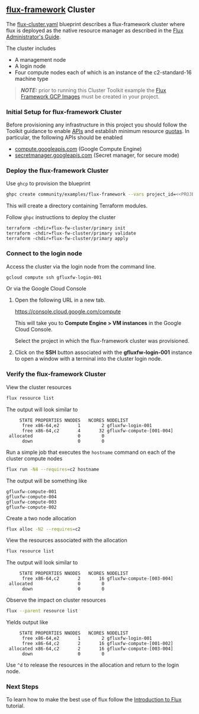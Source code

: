 ## [flux-framework](https://flux-framework.org/) Cluster

The [flux-cluster.yaml](flux-cluster.yaml) blueprint describes a flux-framework cluster where flux
is deployed as the native resource manager as described in the [Flux Administrator's Guide](https://flux-framework.readthedocs.io/en/latest/guides/admin-guide.html).

The cluster includes

- A management node
- A login node
- Four compute nodes each of which is an instance of the c2-standard-16 machine type

> **_NOTE:_** prior to running this Cluster Toolkit example the [Flux Framework GCP Images](https://github.com/GoogleCloudPlatform/scientific-computing-examples/tree/main/fluxfw-gcp/img#flux-framework-gcp-images)
> must be created in your project.

### Initial Setup for flux-framework Cluster

Before provisioning any infrastructure in this project you should follow the
Toolkit guidance to enable [APIs][apis] and establish minimum resource
[quotas][quotas]. In particular, the following APIs should be enabled

- [compute.googleapis.com](https://cloud.google.com/compute/docs/reference/rest/v1#service:-compute.googleapis.com) (Google Compute Engine)
- [secretmanager.googleapis.com](https://cloud.google.com/secret-manager/docs/reference/rest#service:-secretmanager.googleapis.com) (Secret manager, for secure mode)

[apis]: ../../../README.md#enable-gcp-apis
[quotas]: ../../../README.md#gcp-quotas

### Deploy the flux-framework Cluster

Use `ghcp` to provision the blueprint

```bash
ghpc create community/examples/flux-framework --vars project_id=<<PROJECT_ID>>
```

This will create a directory containing Terraform modules.

Follow `ghpc` instructions to deploy the cluster

```text
terraform -chdir=flux-fw-cluster/primary init
terraform -chdir=flux-fw-cluster/primary validate
terraform -chdir=flux-fw-cluster/primary apply
```
  
### Connect to the login node

Access the cluster via the login node from the command line.

```bash
gcloud compute ssh gfluxfw-login-001
```

Or via the Google Cloud Console

1. Open the following URL in a new tab.

   https://console.cloud.google.com/compute

   This will take you to **Compute Engine > VM instances** in the Google Cloud Console.

   Select the project in which the flux-framework cluster was provisioned.

2. Click on the **SSH** button associated with the **gfluxfw-login-001** instance to open a window with a terminal into the cluster login node.

### Verify the flux-framework Cluster

View the cluster resources

```bash
flux resource list
```

The output will look similar to

```text
     STATE PROPERTIES NNODES   NCORES NODELIST
      free x86-64,e2       1        2 gfluxfw-login-001
      free x86-64,c2       4       32 gfluxfw-compute-[001-004]
 allocated                 0        0 
      down                 0        0 
```

Run a simple job that executes the `hostname` command on each of the cluster compute nodes

```bash
flux run -N4 --requires=c2 hostname
```

The output will be something like

```text
gfluxfw-compute-001
gfluxfw-compute-004
gfluxfw-compute-003
gfluxfw-compute-002
```

Create a two node allocation

```bash
flux alloc -N2 --requires=c2
```

View the resources associated with the allocation

```bash
flux resource list
```

The output will look similar to

```text
     STATE PROPERTIES NNODES   NCORES NODELIST
      free x86-64,c2       2       16 gfluxfw-compute-[003-004]
 allocated                 0        0 
      down                 0        0 
```

Observe the impact on cluster resources

```bash
flux --parent resource list
```

Yields output like

```text
     STATE PROPERTIES NNODES   NCORES NODELIST
      free x86-64,e2       1        2 gfluxfw-login-001
      free x86-64,c2       2       16 gfluxfw-compute-[001-002]
 allocated x86-64,c2       2       16 gfluxfw-compute-[003-004]
      down                 0        0 
```

Use `^d` to release the resources in the allocation and return to the login node.

### Next Steps

To learn how to make the best use of flux follow the [Introduction to Flux](https://hpc-tutorials.llnl.gov/flux/)
tutorial.
